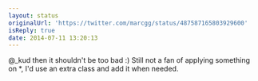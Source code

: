 ```yaml
---
layout: status
originalUrl: 'https://twitter.com/marcgg/status/487587165803929600'
isReply: true
date: 2014-07-11 13:20:13
---
```


@_kud then it shouldn't be too bad :) Still not a fan of applying something on *, I'd use an extra class and add it when needed.
